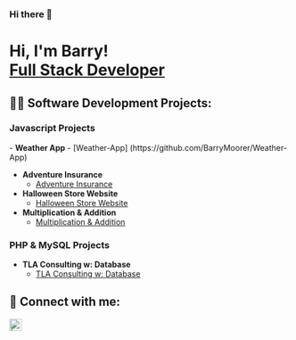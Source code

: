 ### Hi there 👋

<h1>Hi, I'm Barry! <br/><a href="https://www.linkedin.com/in/-barrymoorer/">Full Stack Developer</a>

<h2>👨‍💻 Software Development Projects:</h2>

<h3>Javascript Projects</h3>
- <b>Weather App</b>
  - [Weather-App]
  (https://github.com/BarryMoorer/Weather-App)
  
- <b>Adventure Insurance</b>
  - [Adventure Insurance](https://github.com/BarryMoorer/BarryMoorer/tree/main/Adventure%20Insurance)
- <b>Halloween Store Website</b>
  - [Halloween Store Website](https://github.com/BarryMoorer/BarryMoorer/tree/main/Halloween%20Store%20Website)
- <b>Multiplication & Addition</b>
  - [Multiplication & Addition](https://github.com/BarryMoorer/BarryMoorer/tree/main/Multiplication%20%26%20Addition)


<h3>PHP & MySQL Projects</h3>
  
- <b>TLA Consulting w: Database</b>
  - [TLA Consulting w: Database](https://github.com/BarryMoorer/BarryMoorer/tree/main/TLA%20Consulting%20w:%20Database)
 

<h2> 🤳 Connect with me:</h2>

[<img align="left" alt=" | LinkedIn" width="22px" src="https://cdn.jsdelivr.net/npm/simple-icons@v3/icons/linkedin.svg" />][linkedin]



[linkedin]: https://www.linkedin.com/in/-barrymoorer/


<!--
**BarryMoorer/BarryMoorer** is a ✨ _special_ ✨ repository because its `README.md` (this file) appears on your GitHub profile.


